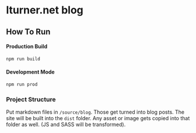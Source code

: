 # lturner.net blog

## How To Run

#### Production Build
```bash
npm run build
```

#### Development Mode
```bash
npm run prod
```

### Project Structure

Put markdown files in `/source/blog`. Those get turned into blog posts. The
site will be built into the `dist` folder. Any asset or image gets copied into
that folder as well. (JS and SASS will be transformed).
